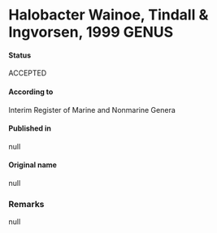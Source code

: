 # Halobacter Wainoe, Tindall & Ingvorsen, 1999 GENUS

#### Status
ACCEPTED

#### According to
Interim Register of Marine and Nonmarine Genera

#### Published in
null

#### Original name
null

### Remarks
null